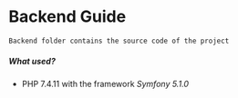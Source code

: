 # Backend Guide
```
Backend folder contains the source code of the project
```
##### What used?
+ PHP 7.4.11 with the framework _Symfony_ _5.1.0_

